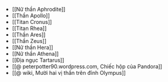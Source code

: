 - [[Nữ thần Aphrodite]]
- [[Thần Apollo]]
- [[Titan Cronus]]
- [[Titan Rhea]]
- [[Thần Ares]]
- [[Thần Zeus]]
- [[Nữ thần Hera]]
- [[Nữ thần Athena]]
- [[Địa ngục Tartarus]]
- [[@ peterpotter90.wordpress.com, Chiếc hộp của Pandora]]
- [[@ wiki, Mười hai vị thần trên đỉnh Olympus]]
